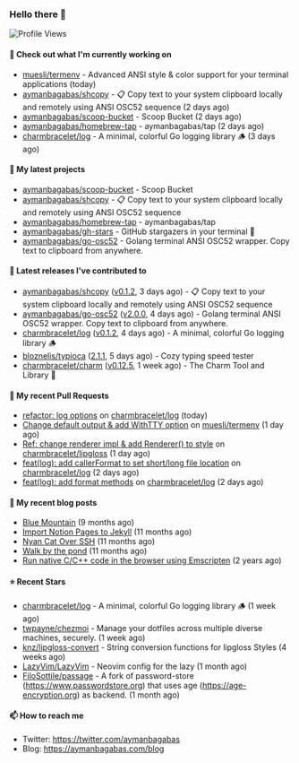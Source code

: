 ### Hello there 👋

![Profile Views](https://komarev.com/ghpvc/?username=aymanbagabas&label=PROFILE+VIEWS)

#### 👷 Check out what I'm currently working on

- [muesli/termenv](https://github.com/muesli/termenv) - Advanced ANSI style &amp; color support for your terminal applications (today)
- [aymanbagabas/shcopy](https://github.com/aymanbagabas/shcopy) - 📋 Copy text to your system clipboard locally and remotely using ANSI OSC52 sequence (2 days ago)
- [aymanbagabas/scoop-bucket](https://github.com/aymanbagabas/scoop-bucket) - Scoop Bucket (2 days ago)
- [aymanbagabas/homebrew-tap](https://github.com/aymanbagabas/homebrew-tap) - aymanbagabas/tap (2 days ago)
- [charmbracelet/log](https://github.com/charmbracelet/log) - A minimal, colorful Go logging library 🪵 (3 days ago)

#### 🌱 My latest projects

- [aymanbagabas/scoop-bucket](https://github.com/aymanbagabas/scoop-bucket) - Scoop Bucket
- [aymanbagabas/shcopy](https://github.com/aymanbagabas/shcopy) - 📋 Copy text to your system clipboard locally and remotely using ANSI OSC52 sequence
- [aymanbagabas/homebrew-tap](https://github.com/aymanbagabas/homebrew-tap) - aymanbagabas/tap
- [aymanbagabas/gh-stars](https://github.com/aymanbagabas/gh-stars) - GitHub stargazers in your terminal 🌟
- [aymanbagabas/go-osc52](https://github.com/aymanbagabas/go-osc52) - Golang terminal ANSI OSC52 wrapper. Copy text to clipboard from anywhere.

#### 🔭 Latest releases I've contributed to

- [aymanbagabas/shcopy](https://github.com/aymanbagabas/shcopy) ([v0.1.2](https://github.com/aymanbagabas/shcopy/releases/tag/v0.1.2), 3 days ago) - 📋 Copy text to your system clipboard locally and remotely using ANSI OSC52 sequence
- [aymanbagabas/go-osc52](https://github.com/aymanbagabas/go-osc52) ([v2.0.0](https://github.com/aymanbagabas/go-osc52/releases/tag/v2.0.0), 4 days ago) - Golang terminal ANSI OSC52 wrapper. Copy text to clipboard from anywhere.
- [charmbracelet/log](https://github.com/charmbracelet/log) ([v0.1.2](https://github.com/charmbracelet/log/releases/tag/v0.1.2), 4 days ago) - A minimal, colorful Go logging library 🪵
- [bloznelis/typioca](https://github.com/bloznelis/typioca) ([2.1.1](https://github.com/bloznelis/typioca/releases/tag/2.1.1), 5 days ago) - Cozy typing speed tester
- [charmbracelet/charm](https://github.com/charmbracelet/charm) ([v0.12.5](https://github.com/charmbracelet/charm/releases/tag/v0.12.5), 1 week ago) - The Charm Tool and Library 🌟

#### 🔨 My recent Pull Requests

- [refactor: log options](https://github.com/charmbracelet/log/pull/39) on [charmbracelet/log](https://github.com/charmbracelet/log) (today)
- [Change default output &amp; add WithTTY option](https://github.com/muesli/termenv/pull/117) on [muesli/termenv](https://github.com/muesli/termenv) (1 day ago)
- [Ref: change renderer impl &amp; add Renderer() to style](https://github.com/charmbracelet/lipgloss/pull/174) on [charmbracelet/lipgloss](https://github.com/charmbracelet/lipgloss) (1 day ago)
- [feat(log): add callerFormat to set short/long file location](https://github.com/charmbracelet/log/pull/34) on [charmbracelet/log](https://github.com/charmbracelet/log) (2 days ago)
- [feat(log): add format methods](https://github.com/charmbracelet/log/pull/33) on [charmbracelet/log](https://github.com/charmbracelet/log) (2 days ago)

#### 📜 My recent blog posts

- [Blue Mountain](https://aymanbagabas.com/blog/2022/06/02/blue-mountain.html) (9 months ago)
- [Import Notion Pages to Jekyll](https://aymanbagabas.com/blog/2022/03/29/import-notion-pages-to-jekyll.html) (11 months ago)
- [Nyan Cat Over SSH](https://aymanbagabas.com/blog/2022/03/25/nyan-cat-over-ssh.html) (11 months ago)
- [Walk by the pond](https://aymanbagabas.com/blog/2022/03/10/walk-by-the-pond.html) (11 months ago)
- [Run native C/C&#43;&#43; code in the browser using Emscripten](https://aymanbagabas.com/blog/2020/11/18/run-native-c-c&#43;&#43;-code-in-the-browser-using-emscripten.html) (2 years ago)

#### ⭐ Recent Stars

- [charmbracelet/log](https://github.com/charmbracelet/log) - A minimal, colorful Go logging library 🪵 (1 week ago)
- [twpayne/chezmoi](https://github.com/twpayne/chezmoi) - Manage your dotfiles across multiple diverse machines, securely. (1 week ago)
- [knz/lipgloss-convert](https://github.com/knz/lipgloss-convert) - String conversion functions for lipgloss Styles (4 weeks ago)
- [LazyVim/LazyVim](https://github.com/LazyVim/LazyVim) - Neovim config for the lazy (1 month ago)
- [FiloSottile/passage](https://github.com/FiloSottile/passage) - A fork of password-store (https://www.passwordstore.org) that uses age (https://age-encryption.org) as backend. (1 month ago)

#### 📫 How to reach me

- Twitter: https://twitter.com/aymanbagabas
- Blog: https://aymanbagabas.com/blog
